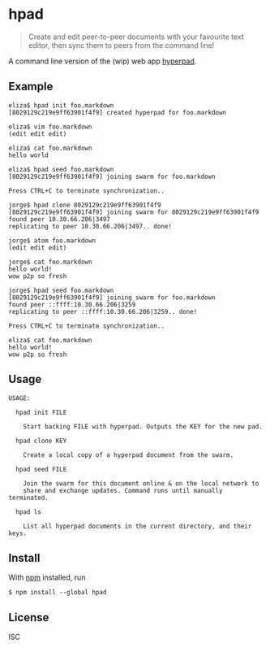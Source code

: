 # hpad

> Create and edit peer-to-peer documents with your favourite text editor, then
> sync them to peers from the command line!

A command line version of the (wip) web app
[hyperpad](https://github.com/noffle/hyperpad).

## Example

```
eliza$ hpad init foo.markdown
[8029129c219e9ff63901f4f9] created hyperpad for foo.markdown

eliza$ vim foo.markdown
(edit edit edit)

eliza$ cat foo.markdown
hello world

eliza$ hpad seed foo.markdown
[8029129c219e9ff63901f4f9] joining swarm for foo.markdown

Press CTRL+C to terminate synchronization..

jorge$ hpad clone 8029129c219e9ff63901f4f9
[8029129c219e9ff63901f4f9] joining swarm for 8029129c219e9ff63901f4f9
found peer 10.30.66.206|3497
replicating to peer 10.30.66.206|3497.. done!

jorge$ atom foo.markdown
(edit edit edit)

jorge$ cat foo.markdown
hello world!
wow p2p so fresh

jorge$ hpad seed foo.markdown
[8029129c219e9ff63901f4f9] joining swarm for foo.markdown
found peer ::ffff:10.30.66.206|3259
replicating to peer ::ffff:10.30.66.206|3259.. done!

Press CTRL+C to terminate synchronization..

eliza$ cat foo.markdown
hello world!
wow p2p so fresh
```

## Usage

```
USAGE:

  hpad init FILE

    Start backing FILE with hyperpad. Outputs the KEY for the new pad.

  hpad clone KEY

    Create a local copy of a hyperpad document from the swarm.

  hpad seed FILE

    Join the swarm for this document online & on the local network to
    share and exchange updates. Command runs until manually terminated.

  hpad ls

    List all hyperpad documents in the current directory, and their keys.
```

## Install

With [npm](https://npmjs.org/) installed, run

```
$ npm install --global hpad
```

## License

ISC

